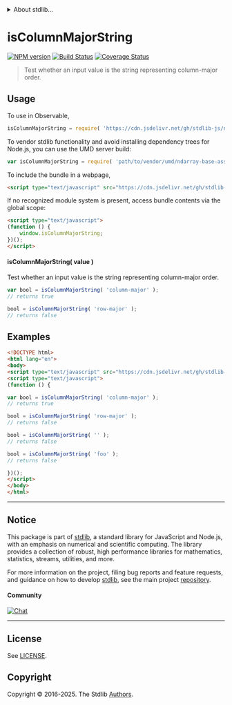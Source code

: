 <!--

@license Apache-2.0

Copyright (c) 2025 The Stdlib Authors.

Licensed under the Apache License, Version 2.0 (the "License");
you may not use this file except in compliance with the License.
You may obtain a copy of the License at

   http://www.apache.org/licenses/LICENSE-2.0

Unless required by applicable law or agreed to in writing, software
distributed under the License is distributed on an "AS IS" BASIS,
WITHOUT WARRANTIES OR CONDITIONS OF ANY KIND, either express or implied.
See the License for the specific language governing permissions and
limitations under the License.

-->


<details>
  <summary>
    About stdlib...
  </summary>
  <p>We believe in a future in which the web is a preferred environment for numerical computation. To help realize this future, we've built stdlib. stdlib is a standard library, with an emphasis on numerical and scientific computation, written in JavaScript (and C) for execution in browsers and in Node.js.</p>
  <p>The library is fully decomposable, being architected in such a way that you can swap out and mix and match APIs and functionality to cater to your exact preferences and use cases.</p>
  <p>When you use stdlib, you can be absolutely certain that you are using the most thorough, rigorous, well-written, studied, documented, tested, measured, and high-quality code out there.</p>
  <p>To join us in bringing numerical computing to the web, get started by checking us out on <a href="https://github.com/stdlib-js/stdlib">GitHub</a>, and please consider <a href="https://opencollective.com/stdlib">financially supporting stdlib</a>. We greatly appreciate your continued support!</p>
</details>

# isColumnMajorString

[![NPM version][npm-image]][npm-url] [![Build Status][test-image]][test-url] [![Coverage Status][coverage-image]][coverage-url] <!-- [![dependencies][dependencies-image]][dependencies-url] -->

> Test whether an input value is the string representing column-major order.

<!-- Section to include introductory text. Make sure to keep an empty line after the intro `section` element and another before the `/section` close. -->

<section class="intro">

</section>

<!-- /.intro -->

<!-- Package usage documentation. -->



<section class="usage">

## Usage

To use in Observable,

```javascript
isColumnMajorString = require( 'https://cdn.jsdelivr.net/gh/stdlib-js/ndarray-base-assert-is-column-major-string@umd/browser.js' )
```

To vendor stdlib functionality and avoid installing dependency trees for Node.js, you can use the UMD server build:

```javascript
var isColumnMajorString = require( 'path/to/vendor/umd/ndarray-base-assert-is-column-major-string/index.js' )
```

To include the bundle in a webpage,

```html
<script type="text/javascript" src="https://cdn.jsdelivr.net/gh/stdlib-js/ndarray-base-assert-is-column-major-string@umd/browser.js"></script>
```

If no recognized module system is present, access bundle contents via the global scope:

```html
<script type="text/javascript">
(function () {
    window.isColumnMajorString;
})();
</script>
```

#### isColumnMajorString( value )

Test whether an input value is the string representing column-major order.

```javascript
var bool = isColumnMajorString( 'column-major' );
// returns true

bool = isColumnMajorString( 'row-major' );
// returns false
```

</section>

<!-- /.usage -->

<!-- Package usage notes. Make sure to keep an empty line after the `section` element and another before the `/section` close. -->

<section class="notes">

</section>

<!-- /.notes -->

<!-- Package usage examples. -->

<section class="examples">

## Examples

<!-- eslint no-undef: "error" -->

```html
<!DOCTYPE html>
<html lang="en">
<body>
<script type="text/javascript" src="https://cdn.jsdelivr.net/gh/stdlib-js/ndarray-base-assert-is-column-major-string@umd/browser.js"></script>
<script type="text/javascript">
(function () {

var bool = isColumnMajorString( 'column-major' );
// returns true

bool = isColumnMajorString( 'row-major' );
// returns false

bool = isColumnMajorString( '' );
// returns false

bool = isColumnMajorString( 'foo' );
// returns false

})();
</script>
</body>
</html>
```

</section>

<!-- /.examples -->

<!-- Section to include cited references. If references are included, add a horizontal rule *before* the section. Make sure to keep an empty line after the `section` element and another before the `/section` close. -->

<section class="references">

</section>

<!-- /.references -->

<!-- Section for related `stdlib` packages. Do not manually edit this section, as it is automatically populated. -->

<section class="related">

</section>

<!-- /.related -->

<!-- Section for all links. Make sure to keep an empty line after the `section` element and another before the `/section` close. -->


<section class="main-repo" >

* * *

## Notice

This package is part of [stdlib][stdlib], a standard library for JavaScript and Node.js, with an emphasis on numerical and scientific computing. The library provides a collection of robust, high performance libraries for mathematics, statistics, streams, utilities, and more.

For more information on the project, filing bug reports and feature requests, and guidance on how to develop [stdlib][stdlib], see the main project [repository][stdlib].

#### Community

[![Chat][chat-image]][chat-url]

---

## License

See [LICENSE][stdlib-license].


## Copyright

Copyright &copy; 2016-2025. The Stdlib [Authors][stdlib-authors].

</section>

<!-- /.stdlib -->

<!-- Section for all links. Make sure to keep an empty line after the `section` element and another before the `/section` close. -->

<section class="links">

[npm-image]: http://img.shields.io/npm/v/@stdlib/ndarray-base-assert-is-column-major-string.svg
[npm-url]: https://npmjs.org/package/@stdlib/ndarray-base-assert-is-column-major-string

[test-image]: https://github.com/stdlib-js/ndarray-base-assert-is-column-major-string/actions/workflows/test.yml/badge.svg?branch=main
[test-url]: https://github.com/stdlib-js/ndarray-base-assert-is-column-major-string/actions/workflows/test.yml?query=branch:main

[coverage-image]: https://img.shields.io/codecov/c/github/stdlib-js/ndarray-base-assert-is-column-major-string/main.svg
[coverage-url]: https://codecov.io/github/stdlib-js/ndarray-base-assert-is-column-major-string?branch=main

<!--

[dependencies-image]: https://img.shields.io/david/stdlib-js/ndarray-base-assert-is-column-major-string.svg
[dependencies-url]: https://david-dm.org/stdlib-js/ndarray-base-assert-is-column-major-string/main

-->

[chat-image]: https://img.shields.io/gitter/room/stdlib-js/stdlib.svg
[chat-url]: https://app.gitter.im/#/room/#stdlib-js_stdlib:gitter.im

[stdlib]: https://github.com/stdlib-js/stdlib

[stdlib-authors]: https://github.com/stdlib-js/stdlib/graphs/contributors

[umd]: https://github.com/umdjs/umd
[es-module]: https://developer.mozilla.org/en-US/docs/Web/JavaScript/Guide/Modules

[deno-url]: https://github.com/stdlib-js/ndarray-base-assert-is-column-major-string/tree/deno
[deno-readme]: https://github.com/stdlib-js/ndarray-base-assert-is-column-major-string/blob/deno/README.md
[umd-url]: https://github.com/stdlib-js/ndarray-base-assert-is-column-major-string/tree/umd
[umd-readme]: https://github.com/stdlib-js/ndarray-base-assert-is-column-major-string/blob/umd/README.md
[esm-url]: https://github.com/stdlib-js/ndarray-base-assert-is-column-major-string/tree/esm
[esm-readme]: https://github.com/stdlib-js/ndarray-base-assert-is-column-major-string/blob/esm/README.md
[branches-url]: https://github.com/stdlib-js/ndarray-base-assert-is-column-major-string/blob/main/branches.md

[stdlib-license]: https://raw.githubusercontent.com/stdlib-js/ndarray-base-assert-is-column-major-string/main/LICENSE

</section>

<!-- /.links -->
